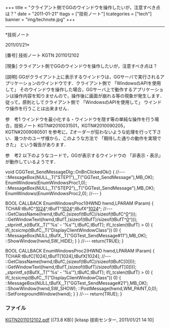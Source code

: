 ﻿+++
title = "クライアント側でGGのウインドウを操作したいが，注意すべき点は？"
date = "2011-01-21"
ttags = ["技術ノート"]
tcategories = ["tech"]
banner = "img/technote.jpg"
+++

-----------------------------------------------------------------------------------------------------------------------------

*技術ノート

2011/01/21*


[番号]
技術ノート KGTN 2011012102

[現象]
クライアント側でGGのウインドウを操作したいが，注意すべき点は？

[説明]
GGがクライアント上に表示するウインドウは，GGサーバで実行されるアプリケーションのウインドウです．クライアント側で
「WindowsのAPIを使用して」
そのウインドウを操作した場合，GGサーバ上で動作するアプリケーションは操作内容を知りませんので，操作後に画面が崩れる等の現象が発生します．従って，原則としてクライアント側で
「WindowsのAPIを使用して」 ウインドウ操作を行うことは出来ません．

参　考1
ウインドウを最小化する・ウインドウを隠す等の単純な操作を行う場合，技術ノート
KGTN#2010031501，KGTN#2010090205，KGTN#2009080501
を参考に，Zオーダーが狂わないような処理を行って下さい．幾つかのユーザ様から，このような方法で
「期待した通りの動作を実現できた」 という報告があります．

参　考2
以下のようなコードで，GGが表示するウインドウの 「非表示・表示」
が動作しているようです．

void CGGTest_SendMessageDlg::OnBnClickedOk() {
//---
::MessageBox(NULL,_T("STEP1"),_T("GGTest_SendMessage"),MB_OK);
EnumWindows(EnumWindowsProc1,0);
::MessageBox(NULL,_T("STEP2"),_T("GGTest_SendMessage"),MB_OK);
EnumWindows(EnumWindowsProc2,0);
//---
}

BOOL CALLBACK EnumWindowsProc1(HWND hwnd,LPARAM lParam) {
TCHAR
tBufC^[1024](#fn1024)^,tBufT^[1024](#fn1024)^,tBufX^[1024](#fn1024)^;
//---
::GetClassName(hwnd,tBufC,(sizeof(tBufC)/sizeof(tBufC^[0](#fn0)^)));
::GetWindowText(hwnd,tBufT,(sizeof(tBufT)/sizeof(tBufT^[0](#fn0)^)));
_stprintf_s(tBufX,_T("'%s' - '%s'"),tBufC,tBufT);
if(_tcslen(tBufT) > 0) {
if(_tcsicmp(tBufC,_T("DisplayClientWindowClass")) 0) {
::MessageBox(NULL,tBufX,_T("GGTest_SendMessage#11"),MB_OK);
::ShowWindow(hwnd,SW_HIDE);
}
}
//---
return(TRUE);
}

BOOL CALLBACK EnumWindowsProc2(HWND hwnd,LPARAM lParam) {
TCHAR tBufC[1024],tBufT[1024],tBufX[1024];
//---
::GetClassName(hwnd,tBufC,(sizeof(tBufC)/sizeof(tBufC[0])));
::GetWindowText(hwnd,tBufT,(sizeof(tBufT)/sizeof(tBufT[0])));
_stprintf_s(tBufX,_T("'%s' - '%s'"),tBufC,tBufT);
if(_tcslen(tBufT) > 0) {
if(_tcsicmp(tBufC,_T("DisplayClientWindowClass")) 0) {
::MessageBox(NULL,tBufX,_T("GGTest_SendMessage#21"),MB_OK);
::ShowWindow(hwnd,SW_SHOW);
::PostMessage(hwnd,WM_PAINT,0,0);
::SetForegroundWindow(hwnd);
}
}
//---
return(TRUE);
}


### ファイル

 
 


[KGTN2011012102.pdf](http://techreport.kitasp.net/attachments/download/454/KGTN2011012102.pdf)
 [(73.8 KB)] [kitasp 技術センター, 2011/01/21
14:10]


 


 

